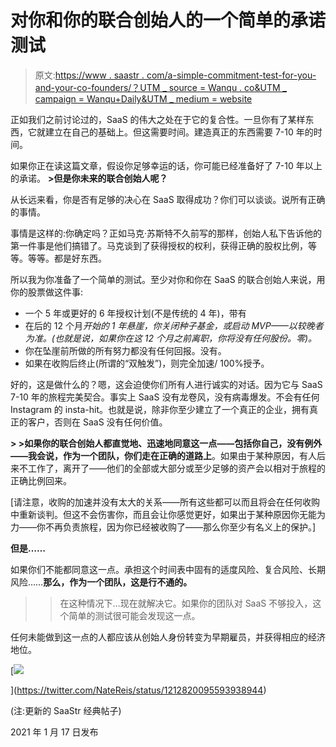 # 对你和你的联合创始人的一个简单的承诺测试

> 原文:[https://www . saastr . com/a-simple-commitment-test-for-you-and-your-co-founders/？UTM _ source = Wanqu . co&UTM _ campaign = Wanqu+Daily&UTM _ medium = website](https://www.saastr.com/a-simple-commitment-test-for-you-and-your-co-founders/?utm_source=wanqu.co&utm_campaign=Wanqu+Daily&utm_medium=website)

正如我们之前讨论过的，SaaS 的伟大之处在于它的复合性。一旦你有了某样东西，它就建立在自己的基础上。但这需要时间。建造真正的东西需要 7-10 年的时间。

如果你正在读这篇文章，假设你足够幸运的话，你可能已经准备好了 7-10 年以上的承诺。 **>但是你未来的联合创始人呢？**

从长远来看，你是否有足够的决心在 SaaS 取得成功？你们可以谈谈。说所有正确的事情。

事情是这样的:你确定吗？正如马克·苏斯特不久前写的那样，创始人私下告诉他的第一件事是他们搞错了。马克谈到了获得授权的权利，获得正确的股权比例，等等。等等。都是好东西。

所以我为你准备了一个简单的测试。至少对你和你在 SaaS 的联合创始人来说，用你的股票做这件事:

*   一个 5 年或更好的 6 年授权计划(不是传统的 4 年)，带有
*   在后的 12 个月*开始的 1 年悬崖，你关闭种子基金，或启动 MVP——以较晚者为准。(也就是说，如果你在这 12 个月之前离职，你将没有任何股份。零)。*
*   你在坠崖前所做的所有努力都没有任何回报。没有。
*   如果在收购后终止(所谓的“双触发”)，则完全加速/ 100%授予。

好的，这是做什么的？嗯，这会迫使你们所有人进行诚实的对话。因为它与 SaaS 7-10 年的旅程完美契合。事实上 SaaS 没有龙卷风，没有病毒爆发。不会有任何 Instagram 的 insta-hit。也就是说，除非你至少建立了一个真正的企业，拥有真正的客户，否则在 SaaS 没有任何价值。

**> >如果你的联合创始人都直觉地、迅速地同意这一点——包括你自己，没有例外——我会说，作为一个团队，你们走在正确的道路上**。如果由于某种原因，有人后来不工作了，离开了——他们的全部或大部分或至少足够的资产会以相对于旅程的正确比例回来。

[请注意，收购的加速并没有太大的关系——所有这些都可以而且将会在任何收购中重新谈判。但这不会伤害你，而且会让你感觉更好，如果出于某种原因你无能为力——你不再负责旅程，因为你已经被收购了——那么你至少有名义上的保护。]

**但是……**

如果你们不能都同意这一点。承担这个时间表中固有的适度风险、复合风险、长期风险……**那么，作为一个团队，这是行不通的。**

>>在这种情况下…现在就解决它。如果你的团队对 SaaS 不够投入，这个简单的测试很可能会发现这一点。

任何未能做到这一点的人都应该从创始人身份转变为早期雇员，并获得相应的经济地位。

[![](../Images/e8f6afb0d1d67ecfc079ea4752525271.png)

<noscript><img class="aligncenter wp-image-79807" src="../Images/e8f6afb0d1d67ecfc079ea4752525271.png" alt="" srcset="https://www.saastr.com/wp-content/uploads/2013/01/Screen-Shot-2020-01-02-at-11.44.22-AM-1024x434.png 1024w, https://www.saastr.com/wp-content/uploads/2013/01/Screen-Shot-2020-01-02-at-11.44.22-AM-300x127.png 300w, https://www.saastr.com/wp-content/uploads/2013/01/Screen-Shot-2020-01-02-at-11.44.22-AM-768x326.png 768w, https://www.saastr.com/wp-content/uploads/2013/01/Screen-Shot-2020-01-02-at-11.44.22-AM-1080x458.png 1080w, https://www.saastr.com/wp-content/uploads/2013/01/Screen-Shot-2020-01-02-at-11.44.22-AM.png 1000w" sizes="(max-width: 779px) 100vw, 779px" data-original-src="https://www.saastr.com/wp-content/uploads/2013/01/Screen-Shot-2020-01-02-at-11.44.22-AM-1024x434.png"/></noscript>](https://twitter.com/NateReis/status/1212820095593938944) 

(注:更新的 SaaStr 经典帖子)

2021 年 1 月 17 日发布